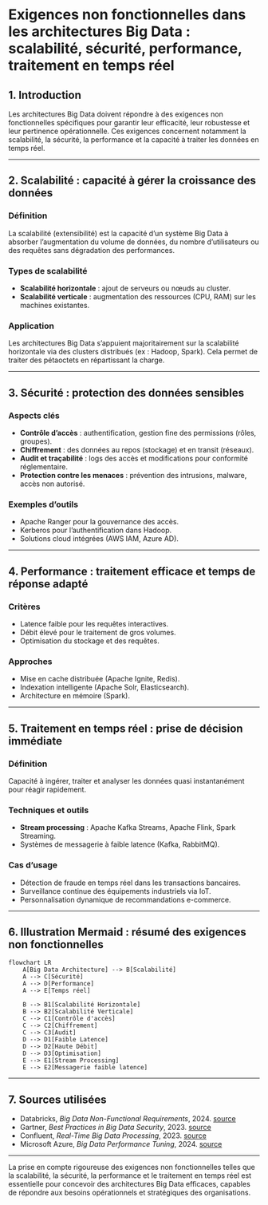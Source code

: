 # Exigences non fonctionnelles dans les architectures Big Data : scalabilité, sécurité, performance, traitement en temps réel

## 1. Introduction

Les architectures Big Data doivent répondre à des exigences non fonctionnelles spécifiques pour garantir leur efficacité, leur robustesse et leur pertinence opérationnelle. Ces exigences concernent notamment la scalabilité, la sécurité, la performance et la capacité à traiter les données en temps réel.

---

## 2. Scalabilité : capacité à gérer la croissance des données

### Définition

La scalabilité (extensibilité) est la capacité d’un système Big Data à absorber l’augmentation du volume de données, du nombre d’utilisateurs ou des requêtes sans dégradation des performances.

### Types de scalabilité

- **Scalabilité horizontale** : ajout de serveurs ou nœuds au cluster.
- **Scalabilité verticale** : augmentation des ressources (CPU, RAM) sur les machines existantes.

### Application

Les architectures Big Data s’appuient majoritairement sur la scalabilité horizontale via des clusters distribués (ex : Hadoop, Spark). Cela permet de traiter des pétaoctets en répartissant la charge.

---

## 3. Sécurité : protection des données sensibles

### Aspects clés

- **Contrôle d’accès** : authentification, gestion fine des permissions (rôles, groupes).
- **Chiffrement** : des données au repos (stockage) et en transit (réseaux).
- **Audit et traçabilité** : logs des accès et modifications pour conformité réglementaire.
- **Protection contre les menaces** : prévention des intrusions, malware, accès non autorisé.

### Exemples d’outils

- Apache Ranger pour la gouvernance des accès.
- Kerberos pour l’authentification dans Hadoop.
- Solutions cloud intégrées (AWS IAM, Azure AD).

---

## 4. Performance : traitement efficace et temps de réponse adapté

### Critères

- Latence faible pour les requêtes interactives.
- Débit élevé pour le traitement de gros volumes.
- Optimisation du stockage et des requêtes.

### Approches

- Mise en cache distribuée (Apache Ignite, Redis).
- Indexation intelligente (Apache Solr, Elasticsearch).
- Architecture en mémoire (Spark).

---

## 5. Traitement en temps réel : prise de décision immédiate

### Définition

Capacité à ingérer, traiter et analyser les données quasi instantanément pour réagir rapidement.

### Techniques et outils

- **Stream processing** : Apache Kafka Streams, Apache Flink, Spark Streaming.
- Systèmes de messagerie à faible latence (Kafka, RabbitMQ).

### Cas d’usage

- Détection de fraude en temps réel dans les transactions bancaires.
- Surveillance continue des équipements industriels via IoT.
- Personnalisation dynamique de recommandations e-commerce.

---

## 6. Illustration Mermaid : résumé des exigences non fonctionnelles

```mermaid
flowchart LR
    A[Big Data Architecture] --> B[Scalabilité]
    A --> C[Sécurité]
    A --> D[Performance]
    A --> E[Temps réel]

    B --> B1[Scalabilité Horizontale]
    B --> B2[Scalabilité Verticale]
    C --> C1[Contrôle d'accès]
    C --> C2[Chiffrement]
    C --> C3[Audit]
    D --> D1[Faible Latence]
    D --> D2[Haute Débit]
    D --> D3[Optimisation]
    E --> E1[Stream Processing]
    E --> E2[Messagerie faible latence]
```

---

## 7. Sources utilisées

- Databricks, *Big Data Non-Functional Requirements*, 2024. [source](https://databricks.com/glossary/big-data-non-functional-requirements)
- Gartner, *Best Practices in Big Data Security*, 2023. [source](https://www.gartner.com/en/documents/3987635/best-practices-in-big-data-security)
- Confluent, *Real-Time Big Data Processing*, 2023. [source](https://www.confluent.io/blog/real-time-big-data-processing/)
- Microsoft Azure, *Big Data Performance Tuning*, 2024. [source](https://learn.microsoft.com/en-us/azure/architecture/data-guide/big-data/performance)

---

La prise en compte rigoureuse des exigences non fonctionnelles telles que la scalabilité, la sécurité, la performance et le traitement en temps réel est essentielle pour concevoir des architectures Big Data efficaces, capables de répondre aux besoins opérationnels et stratégiques des organisations.